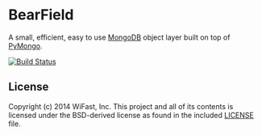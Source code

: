 BearField
=========
A small, efficient, easy to use [MongoDB][1] object layer built on top of
[PyMongo][2].

[![Build Status](https://travis-ci.org/WiFast/bearfield.svg?branch=master)](https://travis-ci.org/WiFast/bearfield)

License
-------
Copyright (c) 2014 WiFast, Inc. This project and all of its contents is
licensed under the BSD-derived license as found in the included [LICENSE][3] file.

[1]: http://www.mongodb.org/ "MongoDB"
[2]: http://api.mongodb.org/python/current/ "PyMongo"
[3]: https://github.com/WiFast/bearfield/blob/master/LICENSE "LICENSE"
